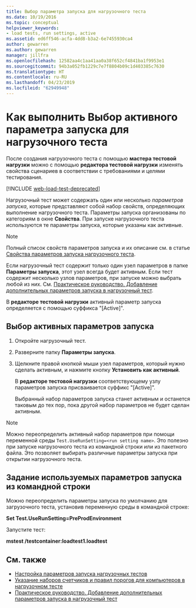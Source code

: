 ```yaml
---
title: Выбор параметра запуска для нагрузочного теста
ms.date: 10/19/2016
ms.topic: conceptual
helpviewer_keywords:
- load tests, run settings, active
ms.assetid: ed6ff546-acfa-4dd8-b3a2-6e7455930ca4
author: gewarren
ms.author: gewarren
manager: jillfra
ms.openlocfilehash: 12582aa4c1aa41aa0a38f652cf4841ba1f9953e1
ms.sourcegitcommit: 94b3a052fb1229c7e7f8804b09c1d403385c7630
ms.translationtype: HT
ms.contentlocale: ru-RU
ms.lasthandoff: 04/23/2019
ms.locfileid: "62949948"
---
```

# <a name="how-to-select-the-active-run-setting-for-a-load-test"></a>Как выполнить Выбор активного параметра запуска для нагрузочного теста

После создания нагрузочного теста с помощью **мастера тестовой нагрузки** можно с помощью **редактора тестовой нагрузки** изменять свойства сценариев в соответствии с требованиями и целями тестирования.

[!INCLUDE [web-load-test-deprecated](includes/web-load-test-deprecated.md)]

Нагрузочный тест может содержать один или несколько *параметров запуска*, которые представляют собой набор свойств, определяющих выполнение нагрузочного теста. Параметры запуска организованы по категориям в окне **Свойства**. При запуске нагрузочного теста используются те параметры запуска, которые указаны как активные.

> [!NOTE]
> Полный список свойств параметров запуска и их описание см. в статье [Свойства параметров запуска нагрузочного теста](../test/load-test-run-settings-properties.md).

Если нагрузочный тест содержит только один узел параметров в папке **Параметры запуска**, этот узел всегда будет активным. Если тест содержит несколько узлов параметров, при запуске можно выбрать любой из них. См. [Практическое руководство. Добавление дополнительных параметров запуска в нагрузочный тест](../test/how-to-add-additional-run-settings-to-a-load-test.md).

В **редакторе тестовой нагрузки** активный параметр запуска определяется с помощью суффикса "[Active]".

## <a name="select-the-active-run-setting"></a>Выбор активных параметров запуска

1. Откройте нагрузочный тест.

2. Разверните папку **Параметры запуска**.

3. Щелкните правой кнопкой мыши узел параметров, который нужно сделать активным, и нажмите кнопку **Установить как активный**.

     В **редакторе тестовой нагрузки** соответствующему узлу параметров запуска присваивается суффикс "[Active]".

     Выбранный набор параметров запуска станет активным и останется таковым до тех пор, пока другой набор параметров не будет сделан активным.

> [!NOTE]
> Можно переопределить активный набор параметров при помощи переменной среды `Test.UseRunSetting=<run setting name>`. Это полезно при запуске нагрузочного теста из командной строки или из пакетного файла. Это позволяет выбирать различные параметры запуска при открытии нагрузочного теста.

## <a name="specify-the-run-setting-to-use-from-the-command-line"></a>Задание используемых параметров запуска из командной строки

Можно переопределить параметры запуска по умолчанию для загрузочного теста, установив переменную среды в командной строке:

**Set Test.UseRunSetting=PreProdEnvironment**

Запустите тест:

**mstest /testcontainer:loadtest1.loadtest**

## <a name="see-also"></a>См. также

- [Настройка параметров запуска нагрузочных тестов](../test/configure-load-test-run-settings.md)
- [Указание наборов счетчиков и правил порогов для компьютеров в нагрузочном тесте](../test/specify-counter-sets-and-threshold-rules-for-load-testing.md)
- [Практическое руководство. Добавление дополнительных параметров запуска в нагрузочный тест](../test/how-to-add-additional-run-settings-to-a-load-test.md)